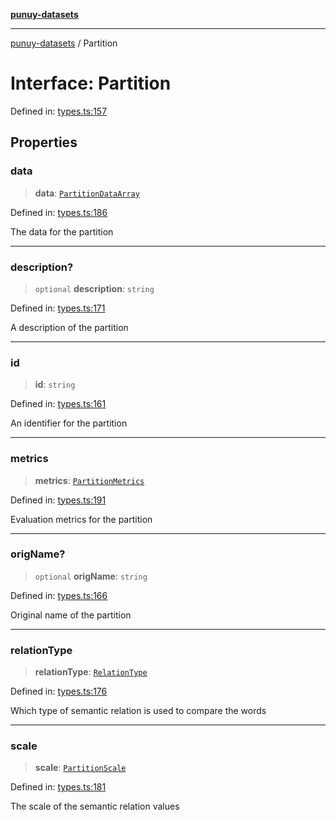 [**punuy-datasets**](../README.md)

***

[punuy-datasets](../README.md) / Partition

# Interface: Partition

Defined in: [types.ts:157](https://github.com/andrefs/punuy-datasets/blob/10ed8e85fc91cbc32fd2176b01dda04dc3f5bb43/src/lib/types.ts#L157)

## Properties

### data

> **data**: [`PartitionDataArray`](../type-aliases/PartitionDataArray.md)

Defined in: [types.ts:186](https://github.com/andrefs/punuy-datasets/blob/10ed8e85fc91cbc32fd2176b01dda04dc3f5bb43/src/lib/types.ts#L186)

The data for the partition

***

### description?

> `optional` **description**: `string`

Defined in: [types.ts:171](https://github.com/andrefs/punuy-datasets/blob/10ed8e85fc91cbc32fd2176b01dda04dc3f5bb43/src/lib/types.ts#L171)

A description of the partition

***

### id

> **id**: `string`

Defined in: [types.ts:161](https://github.com/andrefs/punuy-datasets/blob/10ed8e85fc91cbc32fd2176b01dda04dc3f5bb43/src/lib/types.ts#L161)

An identifier for the partition

***

### metrics

> **metrics**: [`PartitionMetrics`](../type-aliases/PartitionMetrics.md)

Defined in: [types.ts:191](https://github.com/andrefs/punuy-datasets/blob/10ed8e85fc91cbc32fd2176b01dda04dc3f5bb43/src/lib/types.ts#L191)

Evaluation metrics for the partition

***

### origName?

> `optional` **origName**: `string`

Defined in: [types.ts:166](https://github.com/andrefs/punuy-datasets/blob/10ed8e85fc91cbc32fd2176b01dda04dc3f5bb43/src/lib/types.ts#L166)

Original name of the partition

***

### relationType

> **relationType**: [`RelationType`](../type-aliases/RelationType.md)

Defined in: [types.ts:176](https://github.com/andrefs/punuy-datasets/blob/10ed8e85fc91cbc32fd2176b01dda04dc3f5bb43/src/lib/types.ts#L176)

Which type of semantic relation is used to compare the words

***

### scale

> **scale**: [`PartitionScale`](../type-aliases/PartitionScale.md)

Defined in: [types.ts:181](https://github.com/andrefs/punuy-datasets/blob/10ed8e85fc91cbc32fd2176b01dda04dc3f5bb43/src/lib/types.ts#L181)

The scale of the semantic relation values
